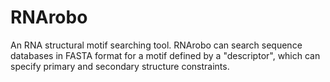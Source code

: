 RNArobo
=======

An RNA structural motif searching tool. RNArobo can search sequence databases in FASTA format for a motif defined by a "descriptor", which can specify primary and secondary structure constraints.


